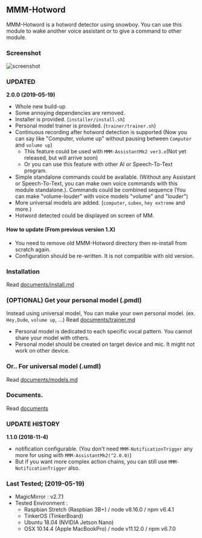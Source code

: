 ## MMM-Hotword
MMM-Hotword is a hotword detector using snowboy.
You can use this module to wake another voice assistant or to give a command to other module.

### Screenshot
![screenshot]()

### UPDATED
**2.0.0 (2019-05-19)**
- Whole new build-up
- Some annoying dependencies are removed.
- Installer is provided. (`installer/install.sh`)
- Personal model trainer is provided. (`trainer/trainer.sh`)
- Continuous recording after hotword detection is supported (Now you can say like "Computer, volume up" without pausing between `Computer` and `volume up`)
  - This feature could be used with `MMM-AssistantMk2 ver3.x`(Not yet released, but will arrive soon)
  - Or you can use this feature with other AI or Speech-To-Text program.
- Simple standalone commands could be available. (Without any Assistant or Speech-To-Text, you can make own voice commands with this module standalone.). Commands could be combined sequence (You can make "volume-louder" with voice models "volume" and "louder")
- More universal models are added. (`computer`, `subex`, `hey extreme` and more.)
- Hotword detected could be displayed on screen of MM.


#### How to update (From previous version 1.X)
- You need to remove old MMM-Hotword directory then re-install from scratch again.
- Configuration should be re-written. It is not compatible with old version.


### Installation
Read [documents/install.md](documents/install.md)

### (OPTIONAL) Get your personal model (.pmdl)
Instead using universal model, You can make your own personal model. (ex. `Hey,Dude`, `volume up`, ...)
Read [documents/trainer.md](documents/trainer.md)
- Personal model is dedicated to each specific vocal pattern. You cannot share your model with others.
- Personal model should be created on target device and mic. It might not work on other device.

### Or.. For universal model (.umdl)
Read [documents/models.md](documents/models.md)


### Documents.
Read [documents](documents)




### UPDATE HISTORY
**1.1.0 (2018-11-4)**
- notification configurable. (You don't need `MMM-NotificationTrigger` any more for using with `MMM-AssistantMk2(^2.0.0)`)
- But if you want more complex action chains, you can still use `MMM-NotificationTrigger` also.



### Last Tested; (2019-05-19)
- MagicMirror : v2.7.1
- Tested Environment :
  - Raspbian Stretch (Raspbian 3B+) / node v8.16.0 / npm v6.4.1
  - TinkerOS (TinkerBoard)
  - Ubuntu 18.04 (NVIDIA Jetson Nano)
  - OSX 10.14.4 (Apple MacBookPro) / node v11.12.0 / npm v6.7.0
